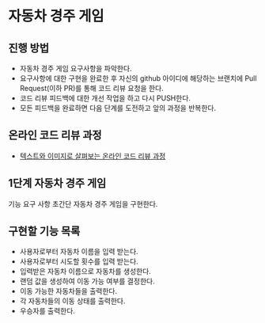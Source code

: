# 자동차 경주 게임
## 진행 방법
* 자동차 경주 게임 요구사항을 파악한다.
* 요구사항에 대한 구현을 완료한 후 자신의 github 아이디에 해당하는 브랜치에 Pull Request(이하 PR)를 통해 코드 리뷰 요청을 한다.
* 코드 리뷰 피드백에 대한 개선 작업을 하고 다시 PUSH한다.
* 모든 피드백을 완료하면 다음 단계를 도전하고 앞의 과정을 반복한다.

## 온라인 코드 리뷰 과정
* [텍스트와 이미지로 살펴보는 온라인 코드 리뷰 과정](https://github.com/next-step/nextstep-docs/tree/master/codereview)

##  1단계   자동차 경주 게임
기능 요구 사항
초간단 자동차 경주 게임을 구현한다.

## 구현할 기능 목록
* 사용자로부터 자동차 이름을 입력 받는다.
* 사용자로부터 시도할 횟수를 입력 받는다.
* 입력받은 자동차 이름으로 자동차를 생성한다.
* 랜덤 값을 생성하여 이동 가능 여부를 결정한다.
* 이동 가능한 자동차들을 출력한다.
* 각 자동차들의 이동 상태를 출력한다.
* 우승자를 출력한다.